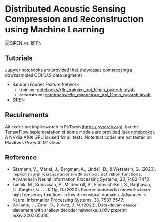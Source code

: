 # Distributed Acoustic Sensing Compression and Reconstruction using Machine Learning
![SIREN_vs_RFFN](./figures/siren_vs_rffn_50_40epoch.gif)

## Tutorials
Jupyter notebooks are provided that showcases compressing a downsampled OOI DAS data segments:
- Random Fourier Feature Network
    - training: [notebooks/rffn_training_ooi_10min_pytorch.ipynb](./notebooks/rffn_training_ooi_10min_pytorch.ipynb)
    - reconstruct: [notebooks/rffn_reconstruct_ooi_10min_pytorch.ipynb](./notebooks/rffn_reconstruct_ooi_10min_pytorch.ipynb)
- SIREN

## Requirements
All codes are implemented in PyTorch (https://pytorch.org), but the TensorFlow implementation of some models are provided (see [notebooks](./notebooks/)). A NVidia A100 GPU is used for all tests. Note that codes are not tested on MacBook Pro with M1 chips.

## Reference
- Sitzmann, V., Martel, J., Bergman, A., Lindell, D., & Wetzstein, G. (2020). Implicit neural representations with periodic activation functions. Advances in Neural Information Processing Systems, 33, 7462-7473
- Tancik, M., Srinivasan, P., Mildenhall, B., Fridovich-Keil, S., Raghavan, N., Singhal, U., ... & Ng, R. (2020). Fourier features let networks learn high frequency functions in low dimensional domains. Advances in Neural Information Processing Systems, 33, 7537-7547.
- Williams, J., Zahn, O., & Kutz, J. N. (2022). Data-driven sensor placement with shallow decoder networks. arXiv preprint arXiv:2202.05330.
